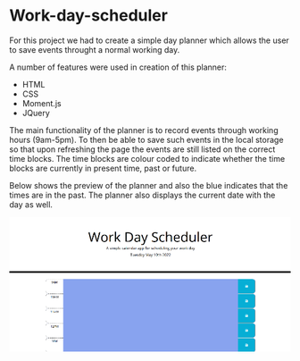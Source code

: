 # Work-day-scheduler

For this project we had to create a simple day planner which allows the user to save events throught a normal working day. 

A number of features were used in creation of this planner:

* HTML
* CSS
* Moment.js
* JQuery

The main functionality of the planner is to record events through working hours (9am-5pm). To then be able to save such events in the local storage so that upon refreshing the page the events are still listed on the correct time blocks. The time blocks are colour coded to indicate whether the time blocks are currently in present time, past or future. 

Below shows the preview of the planner and also the blue indicates that the times are in the past. The planner also displays the current date with the day as well.

![planner](./Assets/planner.png)





